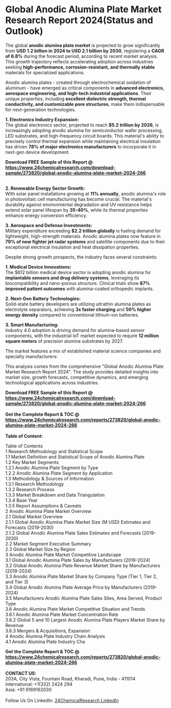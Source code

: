 <h1>Global Anodic Alumina Plate Market Research Report 2024(Status and Outlook)</h1><p>The global <strong>anodic alumina plate market</strong> is projected to grow significantly from <strong>USD 1.2 billion in 2024 to USD 2.1 billion by 2030</strong>, registering a <strong>CAGR of 6.8%</strong> during the forecast period, according to recent market analysis. This growth trajectory reflects accelerating adoption across industries seeking <strong>high-performance, corrosion-resistant, and thermally stable</strong> materials for specialized applications.</p><p>Anodic alumina plates - created through electrochemical oxidation of aluminum - have emerged as critical components in <strong>advanced electronics, aerospace engineering, and high-tech industrial applications</strong>. Their unique properties, including <strong>excellent dielectric strength, thermal conductivity, and customizable pore structures</strong>, make them indispensable for next-generation technologies.</p><p><strong>1. Electronics Industry Expansion:</strong><br>
The global electronics sector, projected to reach <strong>$5.2 trillion by 2026</strong>, is increasingly adopting anodic alumina for semiconductor wafer processing, LED substrates, and high-frequency circuit boards. This material's ability to precisely control thermal expansion while maintaining electrical insulation has driven <strong>78% of major electronics manufacturers</strong> to incorporate it in next-gen device development.</p><div><b>Download FREE Sample of this Report @ 
            <a href="https://www.24chemicalresearch.com/download-sample/273820/global-anodic-alumina-plate-market-2024-266">
            https://www.24chemicalresearch.com/download-sample/273820/global-anodic-alumina-plate-market-2024-266</a></b></div><br><p><strong>2. Renewable Energy Sector Growth:</strong><br>
With solar panel installations growing at <strong>11% annually</strong>, anodic alumina's role in photovoltaic cell manufacturing has become crucial. The material's durability against environmental degradation and UV resistance helps extend solar panel lifespan by <strong>35-40%</strong>, while its thermal properties enhance energy conversion efficiency.</p><p><strong>3. Aerospace and Defense Investments:</strong><br>
Military expenditure exceeding <strong>$2.2 trillion globally</strong> is fueling demand for lightweight, high-strength materials. Anodic alumina plates now feature in <strong>79% of new fighter jet radar systems</strong> and satellite components due to their exceptional electrical insulation and heat dissipation properties.</p><p>Despite strong growth prospects, the industry faces several constraints:</p><p><strong>1. Medical Device Innovations:</strong><br>
The $612 billion medical device sector is adopting anodic alumina for <strong>implantable sensors and drug delivery systems</strong>, leveraging its biocompatibility and nano-porous structure. Clinical trials show <strong>87% improved patient outcomes</strong> with alumina-coated orthopedic implants.</p><p><strong>2. Next-Gen Battery Technologies:</strong><br>
Solid-state battery developers are utilizing ultrathin alumina plates as electrolyte separators, achieving <strong>3x faster charging</strong> and <strong>50% higher energy density</strong> compared to conventional lithium-ion batteries.</p><p><strong>3. Smart Manufacturing:</strong><br>
Industry 4.0 adoption is driving demand for alumina-based sensor components, with the industrial IoT market expected to require <strong>12 million square meters</strong> of precision alumina substrates by 2027.</p><p>The market features a mix of established material science companies and specialty manufacturers:</p><p>This analysis comes from the comprehensive "Global Anodic Alumina Plate Market Research Report 2024". The study provides detailed insights into market size, growth forecasts, competitive dynamics, and emerging technological applications across industries.</p><div><b>Download FREE Sample of this Report @ 
            <a href="https://www.24chemicalresearch.com/download-sample/273820/global-anodic-alumina-plate-market-2024-266">
            https://www.24chemicalresearch.com/download-sample/273820/global-anodic-alumina-plate-market-2024-266</a></b></div><br><div><b>Get the Complete Report & TOC @ 
            <a href="https://www.24chemicalresearch.com/reports/273820/global-anodic-alumina-plate-market-2024-266">
            https://www.24chemicalresearch.com/reports/273820/global-anodic-alumina-plate-market-2024-266</a></b></div><br>
            <b>Table of Content:</b><p>Table of Contents<br />
1 Research Methodology and Statistical Scope<br />
1.1 Market Definition and Statistical Scope of Anodic Alumina Plate<br />
1.2 Key Market Segments<br />
1.2.1 Anodic Alumina Plate Segment by Type<br />
1.2.2 Anodic Alumina Plate Segment by Application<br />
1.3 Methodology & Sources of Information<br />
1.3.1 Research Methodology<br />
1.3.2 Research Process<br />
1.3.3 Market Breakdown and Data Triangulation<br />
1.3.4 Base Year<br />
1.3.5 Report Assumptions & Caveats<br />
2 Anodic Alumina Plate Market Overview<br />
2.1 Global Market Overview<br />
2.1.1 Global Anodic Alumina Plate Market Size (M USD) Estimates and Forecasts (2019-2030)<br />
2.1.2 Global Anodic Alumina Plate Sales Estimates and Forecasts (2019-2030)<br />
2.2 Market Segment Executive Summary<br />
2.3 Global Market Size by Region<br />
3 Anodic Alumina Plate Market Competitive Landscape<br />
3.1 Global Anodic Alumina Plate Sales by Manufacturers (2019-2024)<br />
3.2 Global Anodic Alumina Plate Revenue Market Share by Manufacturers (2019-2024)<br />
3.3 Anodic Alumina Plate Market Share by Company Type (Tier 1, Tier 2, and Tier 3)<br />
3.4 Global Anodic Alumina Plate Average Price by Manufacturers (2019-2024)<br />
3.5 Manufacturers Anodic Alumina Plate Sales Sites, Area Served, Product Type<br />
3.6 Anodic Alumina Plate Market Competitive Situation and Trends<br />
3.6.1 Anodic Alumina Plate Market Concentration Rate<br />
3.6.2 Global 5 and 10 Largest Anodic Alumina Plate Players Market Share by Revenue<br />
3.6.3 Mergers & Acquisitions, Expansion<br />
4 Anodic Alumina Plate Industry Chain Analysis<br />
4.1 Anodic Alumina Plate Industry Cha</p><div><b>Get the Complete Report & TOC @ 
            <a href="https://www.24chemicalresearch.com/reports/273820/global-anodic-alumina-plate-market-2024-266">
            https://www.24chemicalresearch.com/reports/273820/global-anodic-alumina-plate-market-2024-266</a></b></div><br><b>CONTACT US:</b><br>
            203A, City Vista, Fountain Road, Kharadi, Pune, India - 411014<br>
            International: +1(332) 2424 294<br>
            Asia: +91 9169162030 <br><br>
            Follow Us On LinkedIn: <a href="https://www.linkedin.com/company/24chemicalresearch/">24ChemicalResearch LinkedIn</a>